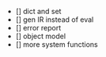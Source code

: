 
* [] dict and set
* [] gen IR instead of eval
* [] error report
* [] object model
* [] more system functions
